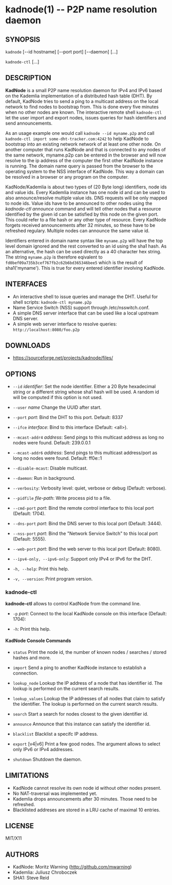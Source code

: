 kadnode(1) -- P2P name resolution daemon
=======================================

## SYNOPSIS

`kadnode`  [--id hostname] [--port port] [--daemon] [...]

`kadnode-ctl`  [...]

## DESCRIPTION

**KadNode** is a small P2P name resolution daemon for IPv4 and IPv6 based on the Kademlia
implementation of a distributed hash table (DHT).
By default, KadNode tries to send a ping to a multicast address on the local network
to find nodes to bootstrap from. This is done every five minutes when no other nodes are known.
The interactive remote shell `kadnode-ctl` let the user import and export nodes, issues queries for
hash identifiers and send announcements.

As an usage example one would call `kadnode --id myname.p2p` and call `kadnode-ctl import some-dht-tracker.com:4242`
to help KadNode to bootstrap into an existing network network of at least one other node.
On another computer that runs KadNode and that is connected to any nodes of the same network,
myname.p2p can be entered in the browser and will now resolve to the ip address of the computer the first
other KadNode instance is running.
The domain name query is passed from the browser to the operating system to the NSS interface of KadNode.
This way a domain can be resolved in a browser or any program on the computer.

KadNode/Kademlia is about two types of (20 Byte long) identifiers, node ids and value ids.
Every Kademlia instance has one node id and can be used to also announce/resolve
multiple value ids. DNS requests will be only mapped to node ids.
Value ids have to be announced to other nodes using the *kadnode-ctl announce <id> <port>* command
and will tell other nodes that a resource identified by the given id can be satisfied by this node on the given port.
This could refer to a file hash or any other type of resource. Every KadNode forgets received announcements
after 32 minutes, so these have to be refreshed regulary. Multiple nodes can announce the same value id.

Identifiers entered in domain name syntax like `myname.p2p` will have the top level domain ignored
and the rest converted to an id using the sha1 hash.
As an alternative, the hash can be used directly as a 40 character hex string.
The string `myname.p2p` is therefore eqivalent to `fd0bef09a735b3cef767fb2c62b6bd365346bee5`
which is the result of sha1('myname'). This is true for every entered identifier involving KadNode.

## INTERFACES

  * An interactive shell to issue queries and manage the DHT. Useful for shell scripts:
  `kadnode-ctl myname.p2p`
  * Name Service Switch (NSS) support through /etc/nsswitch.conf.
  * A simple DNS server interface that can be used like a local upstream DNS server.
  * A simple web server interface to resolve queries: `http://localhost:8080/foo.p2p`

## DOWNLOADS

  * https://sourceforge.net/projects/kadnode/files/

## OPTIONS
  * `--id` *identifier*:
    Set the node identifier. Either a 20 Byte hexadecimal string or a different string whose sha1 hash will be used. 
	A random id will be computed if this option is not used.

  * `--user` *name*
    Change the UUID after start.

  * `--port` *port*:
    Bind the DHT to this port.
    Default: 8337

  * `--ifce` *interface*:
	Bind to this interface (Default: &lt;all&gt;).

  * `--mcast-addr4` *address*:
    Send pings to this multicast address as long no nodes were found.
    Default: 239.0.0.1

  * `--mcast-addr6` *address*:
    Send pings to this multicast address/port as long no nodes were found.
    Default: ff0e::1

  * `--disable-mcast`:
    Disable multicast.

  * `--daemon`:
    Run in background.

  * `--verbosity`:
    Verbosity level: quiet, verbose or debug (Default: verbose).

  * `--pidfile` *file-path*:
    Write process pid to a file.

  * `--cmd-port` *port*:
    Bind the remote control interface to this local port (Default: 1704).

  * `--dns-port` *port*:
    Bind the DNS server to this local port (Default: 3444).

  * `--nss-port` *port*:
    Bind the "Network Service Switch" to this local port (Default: 5555).

  * `--web-port` *port*:
    Bind the web server to this local port (Default: 8080).

  * `--ipv4-only, --ipv6-only`:
    Support only IPv4 or IPv6 for the DHT.

  * `-h, --help`:
    Print this help.

  * `-v, --version`:
    Print program version.

### kadnode-ctl

**kadnode-ctl** allows to control KadNode from the command line.

  * `-p` *port*:
    Connect to the local KadNode console on this interface (Default: 1704):

  * `-h`:
    Print this help.

#### KadNode Console Commands

  * `status`
    Print the node id, the number of known nodes / searches / stored hashes and more.

  * `import` <addr>
    Send a ping to another KadNode instance to establish a connection.

  * `lookup_node` <id>
    Lookup the IP address of a node that has identifier id.
	The lookup is performed on the current search results.

  * `lookup_values` <id>
    Lookup the IP addresses of all nodes that claim to satisfy the identifier.
	The lookup is performed on the current search results.

  * `search` <id>
    Start a search for nodes closest to the given identifier id.

  * `announce` <id> <port>
    Announce that this instance can satisfy the identifier id.

  * `blacklist` <addr>
    Blacklist a specifc IP address.

  * `export` [v4|v6]
    Print a few good nodes. The argument allows to select only IPv6 or IPv4 addresses.

  * `shutdown`
    Shutdown the daemon.

## LIMITATIONS

  * KadNode cannot resolve its own node id without other nodes present.
  * No NAT-traversal was implemented yet.
  * Kademlia drops announcements after 30 minutes. Those need to be refreshed.
  * Blacklisted addreses are stored in a LRU cache of maximal 10 entries.

## LICENSE

  MIT/X11

## AUTHORS

  * KadNode: Moritz Warning (http://github.com/mwarning)
  * Kademlia: Juliusz Chroboczek
  * SHA1: Steve Reid
